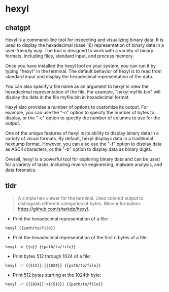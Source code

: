 # hexyl 
## chatgpt 
Hexyl is a command-line tool for inspecting and visualizing binary data. It is used to display the hexadecimal (base 16) representation of binary data in a user-friendly way. The tool is designed to work with a variety of binary formats, including files, standard input, and process memory.

Once you have installed the hexyl tool on your system, you can run it by typing "hexyl" in the terminal. The default behavior of hexyl is to read from standard input and display the hexadecimal representation of the data.

You can also specify a file name as an argument to hexyl to view the hexadecimal representation of the file. For example, "hexyl myfile.bin" will display the data in the file myfile.bin in hexadecimal format.

Hexyl also provides a number of options to customize its output. For example, you can use the "-n" option to specify the number of bytes to display, or the "-c" option to specify the number of columns to use for the output.

One of the unique features of hexyl is its ability to display binary data in a variety of visual formats. By default, hexyl displays data in a traditional hexdump format. However, you can also use the "-f" option to display data as ASCII characters, or the "-b" option to display data as binary digits.

Overall, hexyl is a powerful tool for exploring binary data and can be used for a variety of tasks, including reverse engineering, malware analysis, and data forensics. 

## tldr 
 
> A simple hex viewer for the terminal. Uses colored output to distinguish different categories of bytes.
> More information: <https://github.com/sharkdp/hexyl>.

- Print the hexadecimal representation of a file:

`hexyl {{path/to/file}}`

- Print the hexadecimal representation of the first n bytes of a file:

`hexyl -n {{n}} {{path/to/file}}`

- Print bytes 512 through 1024 of a file:

`hexyl -r {{512}}:{{1024}} {{path/to/file}}`

- Print 512 bytes starting at the 1024th byte:

`hexyl -r {{1024}}:+{{512}} {{path/to/file}}`

